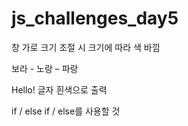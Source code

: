 # js_challenges_day5

창 가로 크기 조절 시 크기에 따라 색 바낌

보라 - 노랑 – 파랑 

Hello! 글자 흰색으로 출력

if / else if / else를 사용할 것
